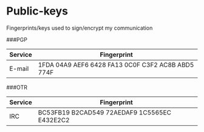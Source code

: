 # Public-keys
Fingerprints/keys used to sign/encrypt my communication

###PGP

| Service | Fingerprint |
| ------- | ----------- |
| E-mail  | 1FDA 04A9 AEF6 6428 FA13  0C0F C3F2 AC8B ABD5 774F |

###OTR

| Service | Fingerprint |
| ------- | ----------- |
| IRC     | BC53FB19 B2CAD549 72AEDAF9 1C5565EC E432E2C2 |
